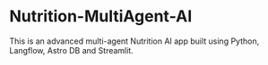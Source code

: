 # Nutrition-MultiAgent-AI
This is an advanced multi-agent Nutrition AI app built using Python, Langflow, Astro DB and Streamlit. 
